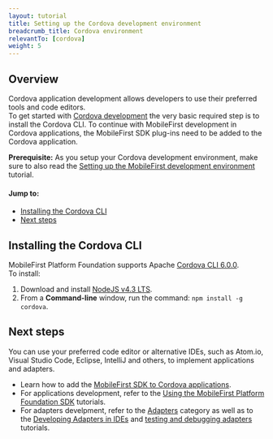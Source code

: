 ```yaml
---
layout: tutorial
title: Setting up the Cordova development environment
breadcrumb_title: Cordova environment
relevantTo: [cordova]
weight: 5
---
```

## Overview
Cordova application development allows developers to use their preferred tools and code editors.  
To get started with [Cordova development](https://cordova.apache.org/) the very basic required step is to install the Cordova CLI. To continue with MobileFirst development in Cordova applications, the MobileFirst SDK plug-ins need to be added to the Cordova application.

**Prerequisite:** As you setup your Cordova development environment, make sure to also read the [Setting up the MobileFirst development environment](../../setting-up-your-development-environment/mobilefirst-development-environment/) tutorial.

#### Jump to:

- [Installing the Cordova CLI](#installing-the-cordova-cli)
- [Next steps](#next-steps)

## Installing the Cordova CLI
MobileFirst Platform Foundation supports Apache [Cordova CLI 6.0.0](https://cordova.apache.org/news/2016/01/28/tools-release.html).  
To install:

1. Download and install [NodeJS v4.3 LTS](https://nodejs.org/en/).
2. From a **Command-line** window, run the command: `npm install -g cordova`.

## Next steps
You can use your preferred code editor or alternative IDEs, such as Atom.io, Visual Studio Code, Eclipse, IntelliJ and others, to implement applications and adapters.  

* Learn how to add the [MobileFirst SDK to Cordova applications](../../adding-the-mfpf-sdk/cordova/).
* For applications development, refer to the [Using the MobileFirst Platform Foundation SDK](../../using-the-mfpf-sdk/) tutorials.
* For adapters develpment, refer to the [Adapters](../../adapters/) category as well as to the [Developing Adapters in IDEs](../../adapters/developing-adapters) and [testing and debugging adapters](../../adapters/testing-and-debugging-adapters/) tutorials.
